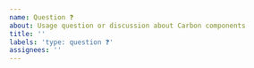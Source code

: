 ```yaml
---
name: Question ❓
about: Usage question or discussion about Carbon components
title: ''
labels: 'type: question ❓'
assignees: ''
---
```


<!--

Hi there! 👋 Hope everything is going okay using projects from the Carbon Design
System. It looks like you might have a question about our work, so we wanted to
share a couple resources that you could use if you haven't tried them yet 🙂.

If you're an IBMer, we have a couple of Slack channels available across all IBM
Workspaces:

- #carbon-design-system for questions about the Design System
- #carbon-components for questions about component styles
- #carbon-react for questions about our React components

For non-IBMer's you can ask a question on our [Github Discussions booard](https://github.com/carbon-design-system/carbon/discussions/new) or join [our Discord server](https://discord.gg/R7Hn2A96) to chat with Carbon maintainers and fellow community members.

-->
